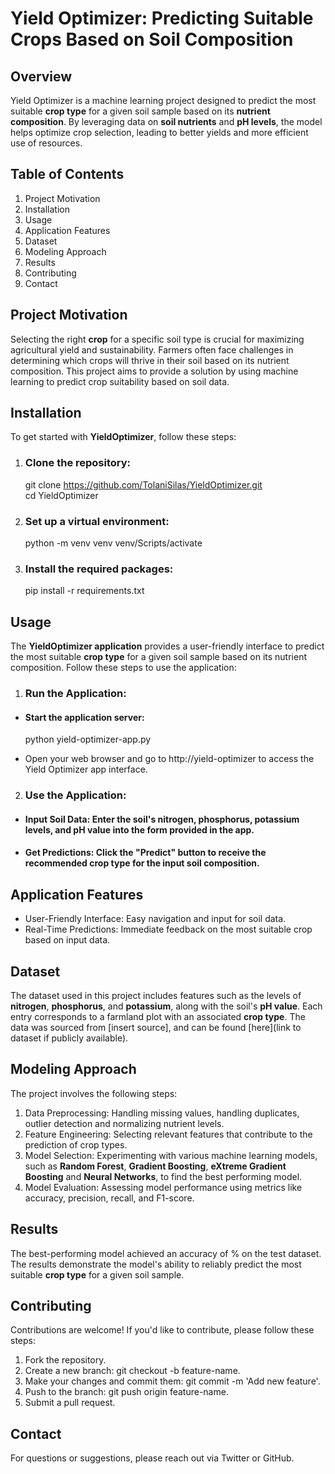 # Yield Optimizer: Predicting Suitable Crops Based on Soil Composition




## Overview 
Yield Optimizer is a machine learning project designed to predict the most suitable **crop type** for a given soil sample based on its **nutrient composition**. By leveraging data on **soil nutrients** and **pH levels**, the model helps optimize crop selection, leading to better yields and more efficient use of resources.



## Table of Contents
1. Project Motivation
2. Installation
3. Usage
4. Application Features
5. Dataset
6. Modeling Approach
7. Results
8. Contributing
9. Contact



## Project Motivation
Selecting the right **crop** for a specific soil type is crucial for maximizing agricultural yield and sustainability. Farmers often face challenges in determining which crops will thrive in their soil based on its nutrient composition. This project aims to provide a solution by using machine learning to predict crop suitability based on soil data.



## Installation
To get started with **YieldOptimizer**, follow these steps:
1. ### Clone the repository:
    git clone https://github.com/TolaniSilas/YieldOptimizer.git <br>
    cd YieldOptimizer

2. ### Set up a virtual environment:
    python -m venv venv
    venv/Scripts/activate

3. ### Install the required packages:
    pip install -r requirements.txt



## Usage
The **YieldOptimizer application** provides a user-friendly interface to predict the most suitable **crop type** for a given soil sample based on its nutrient composition. Follow these steps to use the application:

1. ### Run the Application:
- #### Start the application server:
    python yield-optimizer-app.py

- Open your web browser and go to http://yield-optimizer to access the Yield Optimizer app interface.

2. ### Use the Application:
- #### Input Soil Data: Enter the soil's nitrogen, phosphorus, potassium levels, and pH value into the form provided in the app.
- #### Get Predictions: Click the "Predict" button to receive the recommended crop type for the input soil composition.



## Application Features
- User-Friendly Interface: Easy navigation and input for soil data.
- Real-Time Predictions: Immediate feedback on the most suitable crop based on input data.



## Dataset
The dataset used in this project includes features such as the levels of **nitrogen**, **phosphorus**, and **potassium**, along with the soil's **pH value**. Each entry corresponds to a farmland plot with an associated **crop type**. The data was sourced from [insert source], and can be found [here](link to dataset if publicly available).



## Modeling Approach
The project involves the following steps:

1. Data Preprocessing: Handling missing values, handling duplicates, outlier detection and normalizing nutrient levels.
2. Feature Engineering: Selecting relevant features that contribute to the prediction of crop types.
3. Model Selection: Experimenting with various machine learning models, such as **Random Forest**, **Gradient Boosting**, **eXtreme Gradient Boosting** and **Neural Networks**, to find the best performing model.
4. Model Evaluation: Assessing model performance using metrics like accuracy, precision, recall, and F1-score.



## Results
The best-performing model achieved an accuracy of % on the test dataset. The results demonstrate the model's ability to reliably predict the most suitable **crop type** for a given soil sample.



## Contributing
Contributions are welcome! If you'd like to contribute, please follow these steps:

1. Fork the repository.
2. Create a new branch: git checkout -b feature-name.
3. Make your changes and commit them: git commit -m 'Add new feature'.
4. Push to the branch: git push origin feature-name.
5. Submit a pull request.



## Contact
For questions or suggestions, please reach out via Twitter or GitHub.

